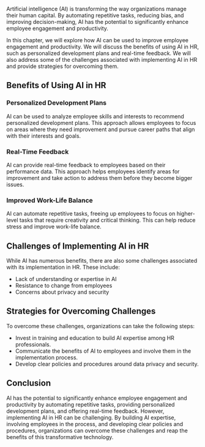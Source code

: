 
Artificial intelligence (AI) is transforming the way organizations manage their human capital. By automating repetitive tasks, reducing bias, and improving decision-making, AI has the potential to significantly enhance employee engagement and productivity.

In this chapter, we will explore how AI can be used to improve employee engagement and productivity. We will discuss the benefits of using AI in HR, such as personalized development plans and real-time feedback. We will also address some of the challenges associated with implementing AI in HR and provide strategies for overcoming them.

Benefits of Using AI in HR
--------------------------

### Personalized Development Plans

AI can be used to analyze employee skills and interests to recommend personalized development plans. This approach allows employees to focus on areas where they need improvement and pursue career paths that align with their interests and goals.

### Real-Time Feedback

AI can provide real-time feedback to employees based on their performance data. This approach helps employees identify areas for improvement and take action to address them before they become bigger issues.

### Improved Work-Life Balance

AI can automate repetitive tasks, freeing up employees to focus on higher-level tasks that require creativity and critical thinking. This can help reduce stress and improve work-life balance.

Challenges of Implementing AI in HR
-----------------------------------

While AI has numerous benefits, there are also some challenges associated with its implementation in HR. These include:

* Lack of understanding or expertise in AI
* Resistance to change from employees
* Concerns about privacy and security

Strategies for Overcoming Challenges
------------------------------------

To overcome these challenges, organizations can take the following steps:

* Invest in training and education to build AI expertise among HR professionals.
* Communicate the benefits of AI to employees and involve them in the implementation process.
* Develop clear policies and procedures around data privacy and security.

Conclusion
----------

AI has the potential to significantly enhance employee engagement and productivity by automating repetitive tasks, providing personalized development plans, and offering real-time feedback. However, implementing AI in HR can be challenging. By building AI expertise, involving employees in the process, and developing clear policies and procedures, organizations can overcome these challenges and reap the benefits of this transformative technology.

